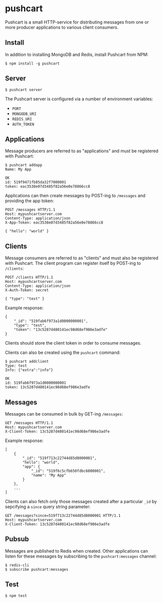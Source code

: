 # pushcart

Pushcart is a small HTTP-service for distributing messages from one or more producer applications to various client consumers.

## Install

In addition to installing MongoDB and Redis, install Pushcart from NPM:

    $ npm install -g pushcart

## Server

    $ pushcart server

The Pushcart server is configured via a number of environment variables:

* `PORT`
* `MONGODB_URI`
* `REDIS_URI`
* `AUTH_TOKEN`

## Applications

Message producers are referred to as "applications" and must be registered with Pushcart:

    $ pushcart addapp
    Name: My App

    OK
    id: 519f9471fb85da32f7000001
    token: eac3538e07d3485f82a56e0e78866cc8

Applications can then create messages by POST-ing to `/messages` and providing the app token:

    POST /messages HTTP/1.1
    Host: mypushcartserver.com
    Content-Type: application/json
    X-App-Token: eac3538e07d3485f82a56e0e78866cc8

    { "hello": "world" }

## Clients

Message consumers are referred to as "clients" and must also be registered with Pushcart.  The client program can register itself by POST-ing to `/clients`:

    POST /clients HTTP/1.1
    Host: mypushcartserver.com
    Content-Type: application/json
    X-Auth-Token: secret

    { "type": "test" }

Example response:

    {
        "_id": "519fab6f973a1d0000000001",
        "type": "test",
        "token": "13c5287d480141ec98d68ef986e3adfe"
    }

Clients should store the client token in order to consume messages.

Clients can also be created using the `pushcart` command:

    $ pushcart addclient
    Type: test
    Info: {"extra":"info"}

    OK
    id: 519fab6f973a1d0000000001
    token: 13c5287d480141ec98d68ef986e3adfe

## Messages

Messages can be consumed in bulk by GET-ing `/messages`:

    GET /messages HTTP/1.1
    Host: mypushcartserver.com
    X-Client-Token: 13c5287d480141ec98d68ef986e3adfe

Example response:

    [
        {
            "_id": "519f713c22744d85d8000001",
            "hello": "world",
            "app": {
                "_id": "519f6c5cfb650fdbc6000001",
                "name": "My App"
            }
        },
        ...
    ]

Clients can also fetch only those messages created after a particular `_id` by sepcifying a `since` query string parameter:

    GET /messages?since=519f713c22744d85d8000001 HTTP/1.1
    Host: mypushcartserver.com
    X-Client-Token: 13c5287d480141ec98d68ef986e3adfe

## Pubsub

Messages are published to Redis when created.  Other applications can listen for these messages by subscribing to the `pushcart:messages` channel:

    $ redis-cli
    $ subscribe pushcart:messages

## Test

    $ npm test